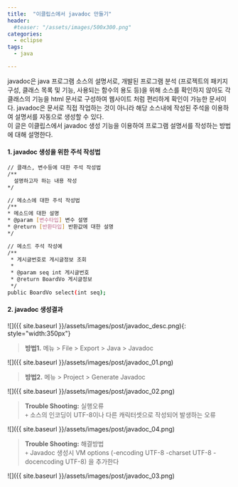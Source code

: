```yaml
---
title:  "이클립스에서 javadoc 만들기"
header:
  #teaser: "/assets/images/500x300.png"
categories: 
  - eclipse
tags:
  - java

---
```

javadoc은 java 프로그램 소스의 설명서로, 개발된 프로그램 분석 
(프로젝트의 패키지 구성, 클래스 목록 및 기능, 사용되는 함수의 용도 등)을 위해 소스를 확인하지 않아도
각 클래스의 기능을 html 문서로 구성하여 웹사이트 처럼 편리하게 확인이 가능한 문서이다.
javadoc은 문서로 직접 작업하는 것이 아니라 해당 소스내에 작성된 주석을 이용하여 설명서를 자동으로 생성할 수 있다.  
이 글은 이클립스에서 javadoc 생성 기능을 이용하여 프로그램 설명서를 작성하는 방법에 대해 설명한다.  

#### 1. javadoc 생성을 위한 주석 작성법

```bash
// 클래스, 변수등에 대한 주석 작성법  
/**  
  설명하고자 하는 내용 작성  
*/  

// 메소스에 대한 주석 작성법  
/**  
* 메소드에 대한 설명  
* @param [변수타입] 변수 설명  
* @return [반환타입] 반환값에 대한 설명  
*/  

// 메소드 주석 작성예  
/**  
 * 게시글번호로 게시글정보 조회  
 *  
 * @param seq int 게시글번호  
 * @return BoardVo 게시글정보  
 */  
public BoardVo select(int seq);  
```

#### 2. javadoc 생성결과  

![]({{ site.baseurl }}/assets/images/post/javadoc_desc.png){: style="width:350px"}

> **방법1.** 메뉴 > File > Export > Java > Javadoc  

![]({{ site.baseurl }}/assets/images/post/javadoc_01.png)  

  
> **방법2.** 메뉴 > Project > Generate Javadoc  

![]({{ site.baseurl }}/assets/images/post/javadoc_02.png)    
    
    
    

> **Trouble Shooting:** 실행오류  
 `+` 소스의 인코딩이 UTF-8이나 다른 캐릭터셋으로 작성되어 발생하는 오류

![]({{ site.baseurl }}/assets/images/post/javadoc_04.png)    


> **Trouble Shooting:** 해결방법  
 `+` Javadoc 생성시 VM options (-encoding UTF-8 -charset UTF-8 -docencoding UTF-8) 을 추가한다  

![]({{ site.baseurl }}/assets/images/post/javadoc_03.png)
